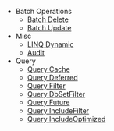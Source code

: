- Batch Operations
   - [Batch Delete](batch-delete.md)
   - [Batch Update](batch-update.md)
- Misc
	- [LINQ Dynamic](linq-dynamic.md)
	- [Audit](audit.md)
- Query
   - [Query Cache](query-cache.md)
   - [Query Deferred](query-deferred.md)
   - [Query Filter](query-filter.md)
   - [Query DbSetFilter](query-db-set-filter.md)
   - [Query Future](query-future.md)
   - [Query IncludeFilter](query-include-filter.md)
   - [Query IncludeOptimized](query-include-optimized.md)